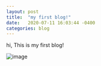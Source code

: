 ```yaml
---
layout: post
title:  "my first blog!"
date:   2020-07-11 16:03:44 -0400
categories: blog
---
```


hi, This is my first blog!

![image](https://user-images.githubusercontent.com/2038044/87233105-8b6c6600-c392-11ea-9cad-5a74bf2b1208.png)
